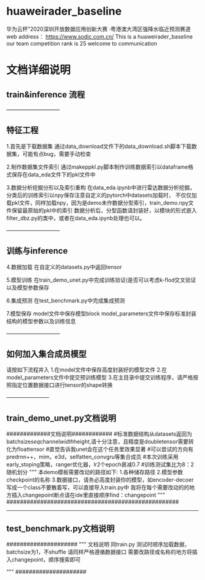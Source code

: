 # huaweirader_baseline
华为云杯”2020深圳开放数据应用创新大赛 ·粤港澳大湾区强降水临近预测赛道
web address： https://www.sodic.com.cn/
This is a huaweirader_baseline 
our team competition rank is 25
welcome to communication
# 文档详细说明
## train&inference 流程

——————————
## 特征工程
1.首先是下载数据集
通过data_download文件下的data_download.sh脚本下载数据集，可能有点bug，需要手动检查

2.制作数据集文件索引
通过makeppkl.py脚本制作训练数据索引以dataframe格式保存在data_eda文件下的pkl文件中

3.数据分析挖掘分形以及索引重构
在data_eda.ipynb中进行雷达数据分析挖掘，分类后的训练索引以npy保存注意自定义的pytorch中datasets加载时，
不仅仅加载pkl文件，同样加载npy，因为是demo未作数据分型索引，train_demo.npy文件保留最原始的pkl中的索引
数据分析后，分型函数请封装好，以模块的形式嵌入filter_dbz.py的类中，或者在data_eda.ipynb处理也可以。




——————————
## 训练与inference
4.数据加载
在自定义的datasets.py中返回tensor

5.模型训练
在train_demo_unet.py中完成训练验证(是否可以考虑k-flod交叉验证以及模型参数保存

6.集成预测
在test_benchmark.py中完成集成预测

7.模型保存
model文件中保存模型block
model_parameters文件中保存标准封装结构的模型参数以及训练信息






——————————
## 如何加入集合成员模型
请按如下流程并入
1.在model文件中保存高度封装好的模型文件
2.在model_parameters文件中提交预训练模型
3.在主目录中提交训练程序，请严格按照指定位置数据接口进行tensor的shape转换









————————
## train_demo_unet.py文档说明

#############文档说明############
#标准数据结构从datasets返回为 batchsize*seq*channel*width*height,请十分注意，且精度是doubletensor需要转化为floattensor
#直觉告诉我unet会在这个任务里效果显著
#可以尝试的方向有 predrnn++，mim，e3d，selfatten_convgru等集合成员
#本次训练采用early_stoping策略，ranger优化器，lr2个epoch衰减0.7
#训练测试集比为8：2随机划分
"""
本demo模板需要改动的路径如下:
1.各种储存路径
2.模型参数checkpoint的名称
3.数据接口，请务必高度封装你的模型，如encoder-decoer写成一个class不要散着写，可以直接导入train.py中
我将在每个需要改动的的地方插入changepoint断点请在ide里直接顺序find：changepoint
"""
###################################################






__________________
## test_benchmark.py文档说明
#####################
"""
文档说明
同train.py
测试时顺序加载数据，batchsize为1，不shuffle
请同样严格遵循数据接口
需要改路径或名称的地方将插入changepoint，顺序搜索即可

"""
#####################

